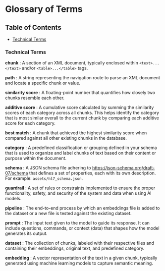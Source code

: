 # Glossary of Terms

## Table of Contents

- [Technical Terms](#technical-terms)

### Technical Terms

**chunk**
: A section of an XML document, typically enclosed within `<text>...</text>` and/or `<table>...</table>` tags.

**path**
: A string representing the navigation route to parse an XML document and locate a specific chunk or value.

**similarity score**
: A floating-point number that quantifies how closely two chunks resemble each other.

**additive score**
: A cumulative score calculated by summing the similarity scores of each category across all chunks. This helps identify the category that is most similar overall to the current chunk by comparing each additive score for each category.

**best match**
: A chunk that achieved the highest similarity score when compared against all other existing chunks in the database.

**category**
: A predefined classification or grouping defined in your schema that is used to organize and label chunks of text based on their content or purpose within the document.

**schema**
: A JSON schema file adhering to https://json-schema.org/draft-07/schema that defines a set of properties, each with its own description. For example: `assets/hl7_schema.json`.

**guardrail**
: A set of rules or constraints implemented to ensure the proper functionality, safety, and security of the system and data when using AI models.

**pipeline**
: The end-to-end process by which an embeddings file is added to the dataset or a new file is tested against the existing dataset.

**prompt**
: The input text given to the model to guide its response. It can include questions, commands, or context (data) that shapes how the model generates its output.

**dataset**
: The collection of chunks, labeled with their respective files and containing their embeddings, original text, and predefined category.

**embedding**
: A vector representation of the text in a given chunk, typically generated using machine learning models to capture semantic meaning.
